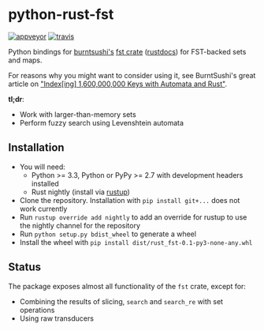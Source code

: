 # python-rust-fst

[![appveyor](https://ci.appveyor.com/api/projects/status/github/jbaiter/python-rust-fst)](https://ci.appveyor.com/project/jbaiter/python-rust-fst)
[![travis](https://travis-ci.org/jbaiter/python-rust-fst.svg)](https://travis-ci.org/jbaiter/python-rust-fst)

Python bindings for [burntsushi's][1] [fst crate][2] ([rustdocs][3])
for FST-backed sets and maps.

For reasons why you might want to consider using it, see BurntSushi's great
article on ["Index[ing] 1,600,000,000 Keys with Automata and Rust"][4].

**tl;dr**:
- Work with larger-than-memory sets
- Perform fuzzy search using Levenshtein automata

## Installation
- You will need:
    * Python >= 3.3, Python or PyPy >= 2.7 with development headers installed
    * Rust nightly (install via [rustup][5])
- Clone the repository. Installation with `pip install git+...` does not work
  currently
- Run `rustup override add nightly` to add an override for rustup to use the
  nightly channel for the repository
- Run `python setup.py bdist_wheel` to generate a wheel
- Install the wheel with `pip install dist/rust_fst-0.1-py3-none-any.whl`


## Status
The package exposes almost all functionality of the `fst` crate, except for:

- Combining the results of slicing, `search` and `search_re` with set operations
- Using raw transducers

[1]: http://blog.burntsushi.net/transducers/
[2]: https://github.com/BurntSushi/fst
[3]: http://burntsushi.net/rustdoc/fst/
[4]: http://blog.burntsushi.net/transducers/
[5]: https://www.rustup.rs/
